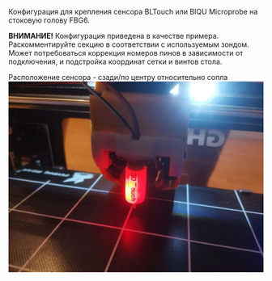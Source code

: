 Конфигурация для крепления сенсора BLTouch или BIQU Microprobe на стоковую голову FBG6.

**ВНИМАНИЕ!** Конфигурация приведена в качестве примера. Раскомментируйте секцию в соответствии с используемым зондом. 
Может потребоваться коррекция номеров пинов в зависимости от подключения, и подстройка координат сетки и винтов стола.

Расположение сенсора - сзади/по центру относительно сопла
![Расположение сенсора](stock_touch.jpg)

